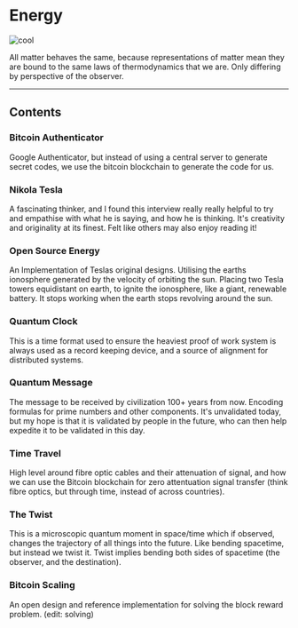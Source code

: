 # Energy

![cool](https://i.imgur.com/Eri3sL1.png)

All matter behaves the same, because representations of matter mean they are bound to the same laws of thermodynamics that we are. Only differing by perspective of the observer.


-----
Contents
-----

### Bitcoin Authenticator
Google Authenticator, but instead of using a central server to generate secret codes, we use the bitcoin blockchain to generate the code for us.

### Nikola Tesla
A fascinating thinker, and I found this interview really really helpful to try and empathise with what he is saying, and how he is thinking. It's creativity and originality at its finest. Felt like others may also enjoy reading it!

### Open Source Energy
An Implementation of Teslas original designs. Utilising the earths ionosphere generated by the velocity of orbiting the sun. Placing two Tesla towers equidistant on earth, to ignite the ionosphere, like a giant, renewable battery. It stops working when the earth stops revolving around the sun.

### Quantum Clock
This is a time format used to ensure the heaviest proof of work system is always used as a record keeping device, and a source of alignment for distributed systems.

### Quantum Message
The message to be received by civilization 100+ years from now. Encoding formulas for prime numbers and other components. It's unvalidated today, but my hope is that it is validated by people in the future, who can then help expedite it to be validated in this day.

### Time Travel
High level around fibre optic cables and their attenuation of signal, and how we can use the Bitcoin blockchain for zero attentuation signal transfer (think fibre optics, but through time, instead of across countries).

### The Twist
This is a microscopic quantum moment in space/time which if observed, changes the trajectory of all things into the future. Like bending spacetime, but instead we twist it. Twist implies bending both sides of spacetime (the observer, and the destination).

### Bitcoin Scaling
An open design and reference implementation for solving the block reward problem. (edit: solving)
